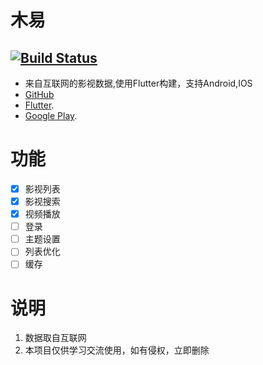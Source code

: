 # 木易
[![Build Status](https://travis-ci.org/ruihuancao/flutter_movie.svg?branch=master)](https://travis-ci.org/ruihuancao/flutter_movie)
---
- 来自互联网的影视数据,使用Flutter构建，支持Android,IOS
- [GitHub](https://github.com/ruihuancao/flutter_movie)
- [Flutter](https://flutter.io/).
- [Google Play](https://play.google.com/store/apps/details?id=com.ruihuan.flutter.fluttermovie).

# 功能

- [x] 影视列表
- [x] 影视搜索
- [x] 视频播放
- [ ] 登录
- [ ] 主题设置
- [ ] 列表优化
- [ ] 缓存

# 说明
1. 数据取自互联网
2. 本项目仅供学习交流使用，如有侵权，立即删除
